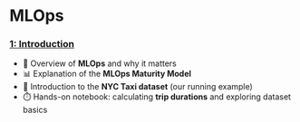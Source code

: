 # MLOps

### [1: Introduction](https://github.com/Sidharth1327/MLOps/tree/main/01-intro)

- 🔎 Overview of **MLOps** and why it matters  
- 📊 Explanation of the **MLOps Maturity Model** 
- 🚖 Introduction to the **NYC Taxi dataset** (our running example)  
- ⏱️ Hands-on notebook: calculating **trip durations** and exploring dataset basics  

